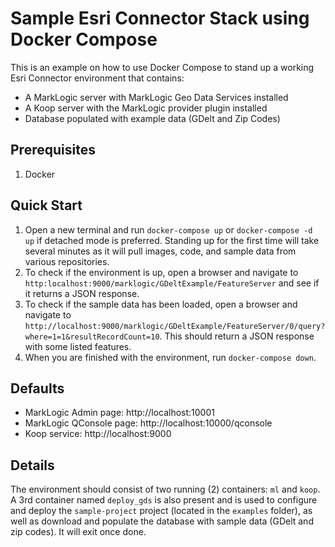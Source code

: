 # Sample Esri Connector Stack using Docker Compose

This is an example on how to use Docker Compose to stand up a working Esri Connector environment that contains:
- A MarkLogic server with MarkLogic Geo Data Services installed
- A Koop server with the MarkLogic provider plugin installed
- Database populated with example data (GDelt and Zip Codes)

## Prerequisites

1. Docker

## Quick Start

1. Open a new terminal and run `docker-compose up` or `docker-compose -d up` if detached mode is preferred.  Standing up for the first time will take several minutes as it will pull images, code, and sample data from various repositories.
2. To check if the environment is up, open a browser and navigate to `http:localhost:9000/marklogic/GDeltExample/FeatureServer` and see if it returns a JSON response.
3. To check if the sample data has been loaded, open a browser and navigate to `http://localhost:9000/marklogic/GDeltExample/FeatureServer/0/query?where=1=1&resultRecordCount=10`.  This should return a JSON response with some listed features.
4. When you are finished with the environment, run `docker-compose down`.

## Defaults
- MarkLogic Admin page: http://localhost:10001
- MarkLogic QConsole page: http://localhost:10000/qconsole
- Koop service: http://localhost:9000

## Details

The environment should consist of two running (2) containers: `ml` and `koop`.  A 3rd container named `deploy_gds` is also present and is used to configure and deploy the `sample-project` project (located in the `examples` folder), as well as download and populate the database with sample data (GDelt and zip codes).  It will exit once done.


